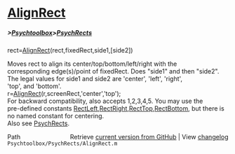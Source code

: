 # [AlignRect](AlignRect)
##### >[Psychtoolbox](Psychtoolbox)>[PsychRects](PsychRects)

rect=[AlignRect](AlignRect)(rect,fixedRect,side1,[side2])  
  
Moves rect to align its center/top/bottom/left/right with the  
corresponding edge(s)/point of fixedRect. Does "side1" and then "side2".  
The legal values for side1 and side2 are 'center', 'left', 'right',  
'top', and 'bottom'.   
     r=[AlignRect](AlignRect)(r,screenRect,'center','top');  
For backward compatibility, also accepts 1,2,3,4,5. You may use the  
pre-defined constants [RectLeft](RectLeft),[RectRight](RectRight),[RectTop](RectTop),[RectBottom](RectBottom), but there is  
no named constant for centering.  
Also see [PsychRects](PsychRects).  




<div class="code_header" style="text-align:right;">
  <span style="float:left;">Path&nbsp;&nbsp;</span> <span class="counter">Retrieve <a href=
  "https://raw.github.com/Psychtoolbox-3/Psychtoolbox-3/beta/Psychtoolbox/PsychRects/AlignRect.m">current version from GitHub</a> | View <a href=
  "https://github.com/Psychtoolbox-3/Psychtoolbox-3/commits/beta/Psychtoolbox/PsychRects/AlignRect.m">changelog</a></span>
</div>
<div class="code">
  <code>Psychtoolbox/PsychRects/AlignRect.m</code>
</div>

